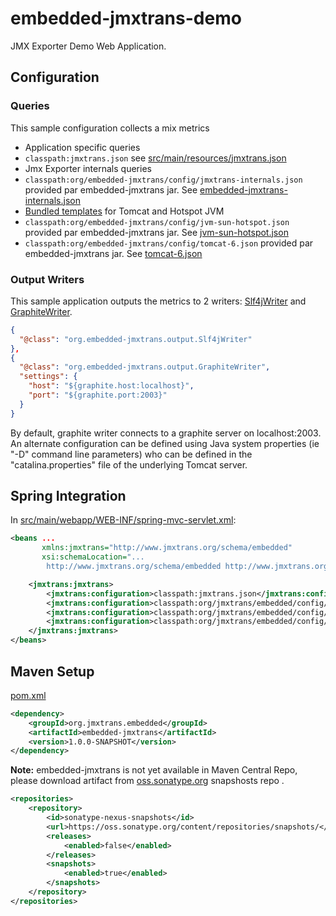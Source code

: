 # embedded-jmxtrans-demo


JMX Exporter Demo Web Application.

## Configuration

### Queries

This sample configuration collects a mix metrics

* Application specific queries
 * `classpath:jmxtrans.json` see [src/main/resources/jmxtrans.json](https://github.com/jmxtrans/embedded-jmxtrans-samples/blob/master/embedded-jmxtrans-webapp-coktail/src/main/resources/jmxtrans.json)
* Jmx Exporter internals queries
 * `classpath:org/embedded-jmxtrans/config/jmxtrans-internals.json` provided par embedded-jmxtrans jar. See [embedded-jmxtrans-internals.json](https://github.com/jmxtrans/embedded-jmxtrans/blob/master/src/main/resources/org/embedded-jmxtrans/config/jmxtrans-internals.json)
* [Bundled templates](https://github.com/jmxtrans/embedded-jmxtrans/wiki/Configuration-Templates) for Tomcat and Hotspot JVM
 * `classpath:org/embedded-jmxtrans/config/jvm-sun-hotspot.json` provided par embedded-jmxtrans jar. See [jvm-sun-hotspot.json](https://github.com/jmxtrans/embedded-jmxtrans/blob/master/src/main/resources/org/embedded-jmxtrans/config/jvm-sun-hotspot.json)
 * `classpath:org/embedded-jmxtrans/config/tomcat-6.json` provided par embedded-jmxtrans jar. See [tomcat-6.json](https://github.com/jmxtrans/embedded-jmxtrans/blob/master/src/main/resources/org/embedded-jmxtrans/config/tomcat-6.json)

### Output Writers

This sample application outputs the metrics to 2 writers: [Slf4jWriter](https://github.com/jmxtrans/embedded-jmxtrans/wiki/Slf4j-Writer) and [GraphiteWriter](https://github.com/jmxtrans/embedded-jmxtrans/wiki/Graphite-Writer).


```json
{
  "@class": "org.embedded-jmxtrans.output.Slf4jWriter"
},
{
  "@class": "org.embedded-jmxtrans.output.GraphiteWriter",
  "settings": {
    "host": "${graphite.host:localhost}",
    "port": "${graphite.port:2003}"
  }
}
```

By default, graphite writer connects to a graphite server on localhost:2003. An alternate configuration can be defined using Java system properties (ie "-D" command line parameters) who can be defined in the "catalina.properties" file of the underlying Tomcat server.

## Spring Integration

In [src/main/webapp/WEB-INF/spring-mvc-servlet.xml](https://github.com/jmxtrans/embedded-jmxtrans-samples/blob/master/embedded-jmxtrans-webapp-coktail/src/main/webapp/WEB-INF/spring-mvc-servlet.xml#L45):
```xml
<beans ...
       xmlns:jmxtrans="http://www.jmxtrans.org/schema/embedded"
       xsi:schemaLocation="...
		http://www.jmxtrans.org/schema/embedded http://www.jmxtrans.org/schema/embedded/jmxtrans-1.0.xsd">

    <jmxtrans:jmxtrans>
        <jmxtrans:configuration>classpath:jmxtrans.json</jmxtrans:configuration>
        <jmxtrans:configuration>classpath:org/jmxtrans/embedded/config/tomcat-6.json</jmxtrans:configuration>
        <jmxtrans:configuration>classpath:org/jmxtrans/embedded/config/jmxtrans-internals.json</jmxtrans:configuration>
        <jmxtrans:configuration>classpath:org/jmxtrans/embedded/config/jvm-sun-hotspot.json</jmxtrans:configuration>
    </jmxtrans:jmxtrans>
</beans>
```

## Maven Setup

[pom.xml](https://github.com/jmxtrans/embedded-jmxtrans-samples/blob/master/embedded-jmxtrans-webapp-coktail/pom.xml#L114)


```xml
<dependency>
    <groupId>org.jmxtrans.embedded</groupId>
    <artifactId>embedded-jmxtrans</artifactId>
    <version>1.0.0-SNAPSHOT</version>
</dependency>
```
**Note:** embedded-jmxtrans is not yet available in Maven Central Repo, please download artifact from [oss.sonatype.org](https://oss.sonatype.org) snapshosts repo .

```xml
<repositories>
    <repository>
        <id>sonatype-nexus-snapshots</id>
        <url>https://oss.sonatype.org/content/repositories/snapshots/</url>
        <releases>
            <enabled>false</enabled>
        </releases>
        <snapshots>
            <enabled>true</enabled>
        </snapshots>
    </repository>
</repositories>
```
